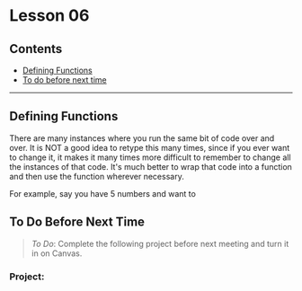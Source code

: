 
# Lesson 06

## Contents
- [Defining Functions](#defining-functions)
- [To do before next time](#to-do-before-next-time)

---

## Defining Functions

There are many instances where you run the same bit of code over and over. It is NOT a good idea to retype this many times, since if you ever want to change it, it makes it many times more difficult to remember to change all the instances of that code. It's much better to wrap that code into a function and then use the function wherever necessary.

For example, say you have 5 numbers and want to 


## To Do Before Next Time

> *To Do*: Complete the following project before next meeting and turn it in on Canvas.

### Project:

